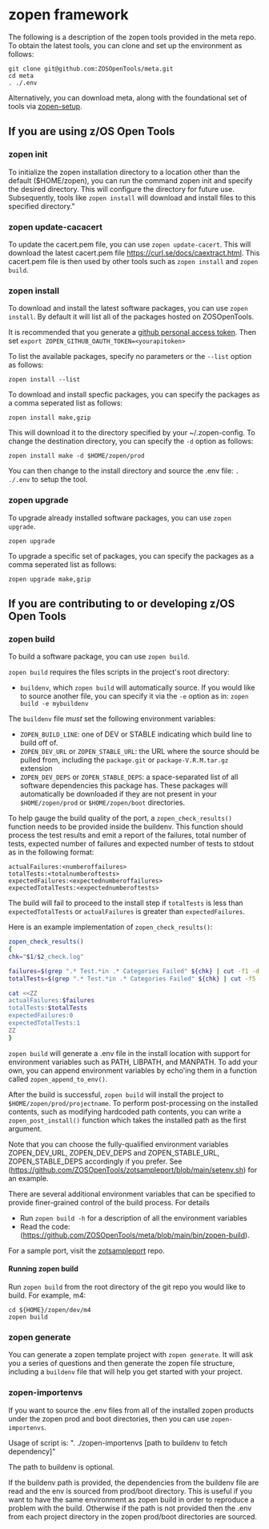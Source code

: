 # zopen framework 

The following is a description of the zopen tools provided in the meta repo. To obtain the latest tools, you can clone and set up the environment as follows:

```
git clone git@github.com:ZOSOpenTools/meta.git
cd meta
. ./.env
```

Alternatively, you can download meta, along with the foundational set of tools via [zopen-setup](https://github.com/ZOSOpenTools/meta/releases/tag/v1.0.0#Running%20zopen-setup).

## If you are using z/OS Open Tools

### zopen init

To initialize the zopen installation directory to a location other than the default ($HOME/zopen), you can run the command zopen init and specify the desired directory. This will configure the directory for future use. Subsequently, tools like `zopen install` will download and install files to this specified directory."

### zopen update-cacacert

To update the cacert.pem file, you can use `zopen update-cacert`. This will download the latest cacert.pem file https://curl.se/docs/caextract.html. This cacert.pem file is then used by other tools such as `zopen install` and `zopen build`.

### zopen install

To download and install the latest software packages, you can use `zopen install`. By default it will list all of the packages hosted on ZOSOpenTools.

It is recommended that you generate a [github personal access token](https://docs.github.com/en/authentication/keeping-your-account-and-data-secure/creating-a-personal-access-token).
Then set `export ZOPEN_GITHUB_OAUTH_TOKEN=<yourapitoken>`

To list the available packages, specify no parameters or the `--list` option as follows:
```
zopen install --list
```

To download and install specfic packages, you can specify the packages as a comma seperated list as follows:
```
zopen install make,gzip
```

This will download it to the directory specified by your ~/.zopen-config. To change the destination directory, you can specify the `-d` option as follows:

```
zopen install make -d $HOME/zopen/prod
```

You can then change to the install directory and source the .env file: `. ./.env` to setup the tool.

### zopen upgrade

To upgrade already installed software packages, you can use `zopen upgrade`.

```
zopen upgrade
```

To upgrade a specific set of packages, you can specify the packages as a comma seperated list as follows:
```
zopen upgrade make,gzip
```

## If you are contributing to or developing z/OS Open Tools

### zopen build

To build a software package, you can use `zopen build`.

`zopen build` requires the files scripts in the project's root directory:
- `buildenv`, which `zopen build` will automatically source.  If you would like to source another file, you can specify it via the `-e` option as in: `zopen build -e mybuildenv`

The `buildenv` file _must_ set the following environment variables:
- `ZOPEN_BUILD_LINE`: one of DEV or STABLE indicating which build line to build off of.
- `ZOPEN_DEV_URL` or `ZOPEN_STABLE_URL`: the URL where the source should be pulled from, including the `package.git` or `package-V.R.M.tar.gz` extension
- `ZOPEN_DEV_DEPS` or `ZOPEN_STABLE_DEPS`: a space-separated list of all software dependencies this package has. These packages will automatically be downloaded if they are not present in your `$HOME/zopen/prod` or `$HOME/zopen/boot` directories.

To help gauge the build quality of the port, a `zopen_check_results()` function needs to be provided inside the buildenv. This function should process
the test results and emit a report of the failures, total number of tests, expected number of failures and expected number of tests to stdout as in the following format: 
```
actualFailures:<numberoffailures>
totalTests:<totalnumberoftests>
expectedFailures:<expectednumberoffailures>
expectedTotalTests:<expectednumberoftests>
```

The build will fail to proceed to the install step if `totalTests` is less than `expectedTotalTests` or `actualFailures` is greater than `expectedFailures`.

Here is an example implementation of `zopen_check_results()`:

```bash
zopen_check_results()
{
chk="$1/$2_check.log"

failures=$(grep ".* Test.*in .* Categories Failed" ${chk} | cut -f1 -d' ')
totalTests=$(grep ".* Test.*in .* Categories Failed" ${chk} | cut -f5 -d' ')

cat <<ZZ
actualFailures:$failures
totalTests:$totalTests
expectedFailures:0
expectedTotalTests:1
ZZ
}
```

`zopen build` will generate a .env file in the install location with support for environment variables such as PATH, LIBPATH, and MANPATH.
To add your own, you can append environment variables by echo'ing them in a function called `zopen_append_to_env()`.

After the build is successful, `zopen build` will install the project to `$HOME/zopen/prod/projectname`. To perform post-processing on the installed contents, such as modifying hardcoded path contents, you can write a `zopen_post_install()` function which takes the installed path as the first argument.

Note that you can choose the fully-qualified environment variables ZOPEN_DEV_URL, ZOPEN_DEV_DEPS and ZOPEN_STABLE_URL, ZOPEN_STABLE_DEPS 
accordingly if you prefer. See (https://github.com/ZOSOpenTools/zotsampleport/blob/main/setenv.sh) for an example.

There are several additional environment variables that can be specified to provide finer-grained control of the build process. 
For details
- Run `zopen build -h` for a description of all the environment variables
- Read the code: (https://github.com/ZOSOpenTools/meta/blob/main/bin/zopen-build). 

For a sample port, visit the [zotsampleport](https://github.com/ZOSOpenTools/zotsampleport) repo.

#### Running zopen build

Run `zopen build` from the root directory of the git repo you would like to build.  For example, m4:
```
cd ${HOME}/zopen/dev/m4
zopen build
```

### zopen generate
You can generate a zopen template project with `zopen generate`. It will ask you a series of questions and then generate the zopen file structure, including a `buildenv` file that will help you get started with your project.

### zopen-importenvs
If you want to source the .env files from all of the installed zopen products under the zopen prod and boot directories, then you can use `zopen-importenvs`. 

Usage of script is: ". ./zopen-importenvs [path to buildenv to fetch dependency]"

The path to buildenv is optional.

If the buildenv path is provided, the dependencies from the buildenv file are read and the env is sourced from prod/boot directory. This is useful if you want to have the same environment as zopen build in order to reproduce a problem with the build.
Otherwise if the path is not provided then the .env from each project directory in the zopen prod/boot directories are sourced.
```
